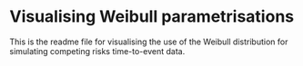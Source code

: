 # Visualising Weibull parametrisations

This is the readme file for visualising the use of the Weibull distribution for simulating competing risks time-to-event data.
